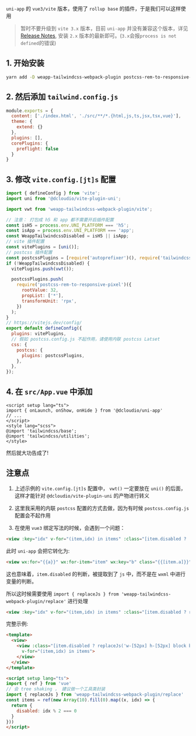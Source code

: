 `uni-app` 的 `vue3/vite` 版本，使用了 `rollup base` 的插件，于是我们可以这样使用

> 暂时不要升级到 `vite 3.x` 版本，目前 `uni-app` 并没有兼容这个版本，详见 [Release Notes](https://update.dcloud.net.cn/hbuilderx/changelog/3.5.2.20220719-alpha.html), 安装 `2.x` 版本的最新即可。(`3.x`会报`process is not defined`的错误)

## 1. 开始安装

```bash
yarn add -D weapp-tailwindcss-webpack-plugin postcss-rem-to-responsive-pixel tailwindcss postcss autoprefixer
```

## 2. 然后添加 `tailwind.config.js`

```js
module.exports = {
  content: ['./index.html', './src/**/*.{html,js,ts,jsx,tsx,vue}'],
  theme: {
    extend: {}
  },
  plugins: [],
  corePlugins: {
    preflight: false
  }
}
```

## 3. 修改 `vite.config.[jt]s` 配置

```js
import { defineConfig } from 'vite';
import uni from '@dcloudio/vite-plugin-uni';

import vwt from 'weapp-tailwindcss-webpack-plugin/vite';

// 注意： 打包成 h5 和 app 都不需要开启插件配置
const isH5 = process.env.UNI_PLATFORM === 'h5';
const isApp = process.env.UNI_PLATFORM === 'app';
const WeappTailwindcssDisabled = isH5 || isApp;
// vite 插件配置
const vitePlugins = [uni()];
// postcss 插件配置
const postcssPlugins = [require('autoprefixer')(), require('tailwindcss')()];
if (!WeappTailwindcssDisabled) {
  vitePlugins.push(vwt());

  postcssPlugins.push(
    require('postcss-rem-to-responsive-pixel')({
      rootValue: 32,
      propList: ['*'],
      transformUnit: 'rpx',
    })
  );
}
// https://vitejs.dev/config/
export default defineConfig({
  plugins: vitePlugins,
  // 假如 postcss.config.js 不起作用，请使用内联 postcss Latset
  css: {
    postcss: {
      plugins: postcssPlugins,
    },
  },
});

```

## 4. 在 `src/App.vue` 中添加

```vue
<script setup lang="ts">
import { onLaunch, onShow, onHide } from '@dcloudio/uni-app'
// ...
</script>
<style lang="scss">
@import 'tailwindcss/base';
@import 'tailwindcss/utilities';
</style>
```

然后就大功告成了!

## 注意点

1. 上述示例的 `vite.config.[jt]s` 配置中， `vwt()` 一定要放在 `uni()` 的后面，这样才能针对 `@dcloudio/vite-plugin-uni` 的产物进行转义

2. 这里我采用的内联 `postcss` 配置的方式去做，因为有时候 `postcss.config.js` 配置会不起作用

3. 在使用 `vue3` 绑定写法的时候，会遇到一个问题：

```html
<view :key="idx" v-for="(item,idx) in items" :class="[item.disabled ? 'w-[52px] h-[52px] block bg-[#123456]' : '']"/>
```

此时 `uni-app` 会把它转化为:

```html
<view wx:for="{{a}}" wx:for-item="item" wx:key="b" class="{{[item.a]}}"></view>
```

这也意味着，`item.disabled` 的判断，被提取到了 `js` 中，而不是在 `wxml` 中进行变量的判断。

所以这时候需要使用 `import { replaceJs } from 'weapp-tailwindcss-webpack-plugin/replace'` 进行处理

```html
<view :key="idx" v-for="(item,idx) in items" :class="[item.disabled ? replaceJs('w-[52px] h-[52px] block bg-[#123456]') : '']"/>
```

完整示例:

```html
<template>
  <view>
    <view :class="[item.disabled ? replaceJs('w-[52px] h-[52px] block bg-[#123456]') : '']" :key="idx"
      v-for="(item,idx) in items">
    </view>
  </view>
</template>

<script setup lang="ts">
import { ref } from 'vue'
// 会 tree shaking ， 建议做一个工具类封装
import { replaceJs } from 'weapp-tailwindcss-webpack-plugin/replace'
const items = ref(new Array(10).fill(0).map((x, idx) => {
  return {
    disabled: idx % 2 === 0
  }
}))
</script>
```
